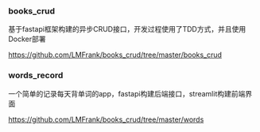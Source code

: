 ### books_crud

基于fastapi框架构建的异步CRUD接口，开发过程使用了TDD方式，并且使用Docker部署

https://github.com/LMFrank/books_crud/tree/master/books_crud

### words_record

一个简单的记录每天背单词的app，fastapi构建后端接口，streamlit构建前端界面

https://github.com/LMFrank/books_crud/tree/master/words